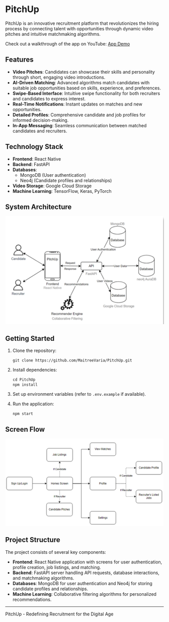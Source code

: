# PitchUp 

PitchUp is an innovative recruitment platform that revolutionizes the hiring process by connecting talent with opportunities through dynamic video pitches and intuitive matchmaking algorithms.

Check out a walkthrough of the app on YouTube: [App Demo](https://www.youtube.com/watch?v=78MGDB0GqlE)

## Features

- **Video Pitches**: Candidates can showcase their skills and personality through short, engaging video introductions.
- **AI-Driven Matching**: Advanced algorithms match candidates with suitable job opportunities based on skills, experience, and preferences.
- **Swipe-Based Interface**: Intuitive swipe functionality for both recruiters and candidates to express interest.
- **Real-Time Notifications**: Instant updates on matches and new opportunities.
- **Detailed Profiles**: Comprehensive candidate and job profiles for informed decision-making.
- **In-App Messaging**: Seamless communication between matched candidates and recruiters.

## Technology Stack

- **Frontend**: React Native
- **Backend**: FastAPI
- **Databases**: 
  - MongoDB (User authentication)
  - Neo4j (Candidate profiles and relationships)
- **Video Storage**: Google Cloud Storage
- **Machine Learning**: TensorFlow, Keras, PyTorch

## System Architecture
![System Architecture](https://github.com/MaitreeVaria/PitchUp/blob/4acfda773c2112ffdd7e8875faac0da3a760d96d/Images/system_architecture.png)


## Getting Started

1. Clone the repository:
   ```
   git clone https://github.com/MaitreeVaria/PitchUp.git
   ```

2. Install dependencies:
   ```
   cd PitchUp
   npm install
   ```

3. Set up environment variables (refer to `.env.example` if available).

4. Run the application:
   ```
   npm start
   ```
## Screen Flow
![System Architecture](https://github.com/MaitreeVaria/PitchUp/blob/6fa09a2085335991c1779ae91e63c0bd550b5526/Images/screen_flow.png)

## Project Structure

The project consists of several key components:

- **Frontend**: React Native application with screens for user authentication, profile creation, job listings, and matching.
- **Backend**: FastAPI server handling API requests, database interactions, and matchmaking algorithms.
- **Databases**: MongoDB for user authentication and Neo4j for storing candidate profiles and relationships.
- **Machine Learning**: Collaborative filtering algorithms for personalized recommendations.

---

PitchUp - Redefining Recruitment for the Digital Age
